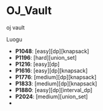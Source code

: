 # OJ_Vault
oj vault

Luogu
+ **P1048**: [easy][dp][knapsack]
+ **P1196**: [hard][union_set]
+ **P1216**: [easy][dp]
+ **P1616**: [easy][dp][knapsack]
+ **P1776**: [medium][dp][knapsack]
+ **P1833**: [medium][dp][knapsack]
+ **P1880**: [easy][dp][interval_dp]
+ **P2024**: [medium][union_set]
+
